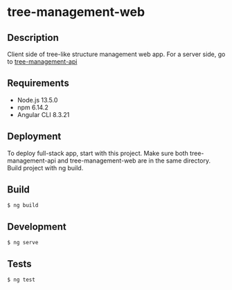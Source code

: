 # tree-management-web 

## Description
Client side of tree-like structure management web app.
For a server side, go to [tree-management-api](https://github.com/mabaranowski/tree-management-api.git)

## Requirements
- Node.js 13.5.0
- npm 6.14.2
- Angular CLI 8.3.21

## Deployment
To deploy full-stack app, start with this project.
Make sure both tree-management-api and tree-management-web are in the same directory.
Build project with ng build.

## Build
```
$ ng build
```

## Development
```
$ ng serve
```

## Tests
```
$ ng test
```
